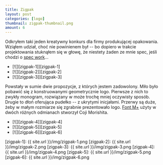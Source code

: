 ```yaml
---
title: Zigpak
layout: post
categories: [logo]
thumbnail: zigpak-thumbnail.png
amount: 6
---
```


Odkryłem taki jeden kreatywny konkurs dla firmy produkującej opakowania. Wziąłem udział, choć nie powinienem był -- bo dopiero w trakcie projektowania stuknąłem się w głowę, że niestety żaden ze mnie spec, jeśli chodzi o [spec work](http://no-spec.com)...

* [![][zigpak-1]][zigpak-1]
* [![][zigpak-2]][zigpak-2]
* [![][zigpak-3]][zigpak-3]

Powstały w sumie dwie propozycje, z których jestem zadowolony. Miło było pobawić się z konstruowanymi geometrycznie logo. Pierwsze z nich to zwykły monogram, rozwiązany w może trochę mniej oczywisty sposób. Drugie to dłoń oferująca pudełko -- z ukrytymi inicjałami. Przerwy są duże, żeby w małym rozmiarze się zgrabnie prezentowało logo. [Font M+](http://mplus-fonts.sourceforge.jp/) użyty w dwóch różnych odmianach stworzył Coji Morishita.

* [![][zigpak-4]][zigpak-4]
* [![][zigpak-5]][zigpak-5]
* [![][zigpak-6]][zigpak-6]

[zigpak-1]: {{ site.url }}/img/zigpak-1.png
[zigpak-2]: {{ site.url }}/img/zigpak-2.png
[zigpak-3]: {{ site.url }}/img/zigpak-3.png
[zigpak-4]: {{ site.url }}/img/zigpak-4.png
[zigpak-5]: {{ site.url }}/img/zigpak-5.png
[zigpak-6]: {{ site.url }}/img/zigpak-6.png